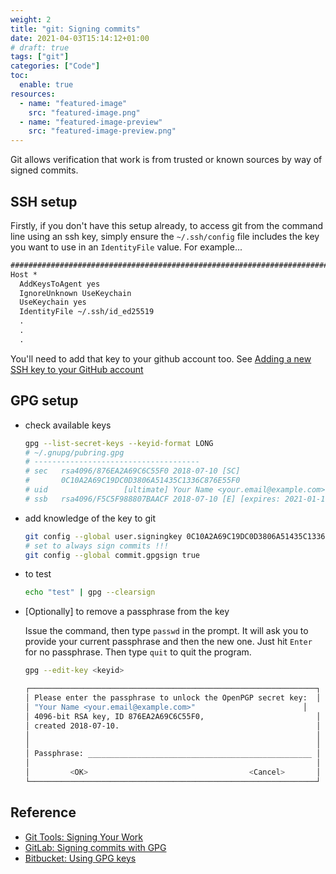 ```yaml
---
weight: 2
title: "git: Signing commits"
date: 2021-04-03T15:14:12+01:00
# draft: true
tags: ["git"]
categories: ["Code"]
toc:
  enable: true
resources:
  - name: "featured-image"
    src: "featured-image.png"
  - name: "featured-image-preview"
    src: "featured-image-preview.png"
---
```


Git allows verification that work is from trusted or known sources by way of signed commits.

<!--more-->

## SSH setup

Firstly, if you don't have this setup already, to access git from the command line using an ssh key, simply ensure the `~/.ssh/config` file includes the key you want to use in an `IdentityFile` value. For example...

```txt
############################################################################
Host *
  AddKeysToAgent yes
  IgnoreUnknown UseKeychain
  UseKeychain yes
  IdentityFile ~/.ssh/id_ed25519
  .
  .
  .
```

You'll need to add that key to your github account too. See [Adding a new SSH key to your GitHub account](https://docs.github.com/en/github/authenticating-to-github/connecting-to-github-with-ssh/adding-a-new-ssh-key-to-your-github-account)

## GPG setup

-   check available keys

    ```sh
    gpg --list-secret-keys --keyid-format LONG
    # ~/.gnupg/pubring.gpg
    # -------------------------------------
    # sec   rsa4096/876EA2A69C6C55F0 2018-07-10 [SC]
    #       0C10A2A69C19DC0D3806A51435C1336C876E55F0
    # uid                 [ultimate] Your Name <your.email@example.com>
    # ssb   rsa4096/F5C5F988807BAACF 2018-07-10 [E] [expires: 2021-01-10]
    ```

-   add knowledge of the key to git

    ```sh
    git config --global user.signingkey 0C10A2A69C19DC0D3806A51435C1336C876E55F0
    # set to always sign commits !!!
    git config --global commit.gpgsign true
    ```

-   to test

    ```sh
    echo "test" | gpg --clearsign
    ```

-   [Optionally] to remove a passphrase from the key

    Issue the command, then type `passwd` in the prompt.
    It will ask you to provide your current passphrase and then the new one.
    Just hit `Enter` for no passphrase.
    Then type `quit` to quit the program.

    ```sh
    gpg --edit-key <keyid>

    ┌────────────────────────────────────────────────────────────────┐
    │ Please enter the passphrase to unlock the OpenPGP secret key:  │
    │ "Your Name <your.email@example.com>"                        │
    │ 4096-bit RSA key, ID 876EA2A69C6C55F0,                         │
    │ created 2018-07-10.                                            │
    │                                                                │
    │                                                                │
    │ Passphrase: __________________________________________________ │
    │                                                                │
    │         <OK>                                    <Cancel>       │
    └────────────────────────────────────────────────────────────────┘
    ```

## Reference

-   [Git Tools: Signing Your Work](https://git-scm.com/book/en/v2/Git-Tools-Signing-Your-Work)
-   [GitLab: Signing commits with GPG](https://docs.gitlab.com/ee/user/project/repository/gpg_signed_commits/)
-   [Bitbucket: Using GPG keys](https://confluence.atlassian.com/bitbucketserver/using-gpg-keys-913477014.html)
